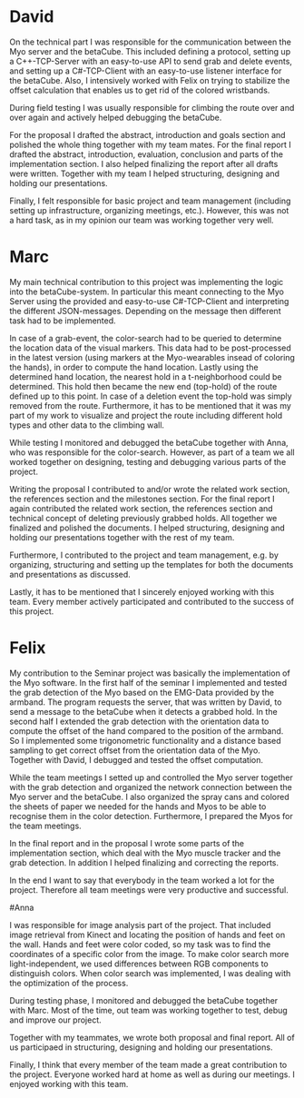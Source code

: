 # David

On the technical part I was responsible for the communication between the Myo server and the betaCube.
This included defining a protocol,
    setting up a C++-TCP-Server with an easy-to-use API to send grab and delete events,
    and setting up a C#-TCP-Client with an easy-to-use listener interface for the betaCube. 
Also, I intensively worked with Felix on trying to stabilize the offset calculation that enables us to get rid of the colored wristbands.

During field testing I was usually responsible for climbing the route over and over again
    and actively helped debugging the betaCube.

For the proposal I drafted the abstract, introduction and goals section and polished the whole thing together with my team mates.
For the final report I drafted the abstract, introduction, evaluation, conclusion and parts of the implementation section.
I also helped finalizing the report after all drafts were written.
Together with my team I helped structuring, designing and holding our presentations.

Finally, I felt responsible for basic project and team management (including setting up infrastructure, organizing meetings, etc.).
However, this was not a hard task, as in my opinion our team was working together very well.

# Marc

My main technical contribution to this project was implementing the logic into the betaCube-system. 
In particular this meant connecting to the Myo Server using the provided and easy-to-use C#-TCP-Client and interpreting the different JSON-messages.
Depending on the message then different task had to be implemented. 

In case of a grab-event, the color-search had to be queried to determine the location data of the visual markers.
This data had to be post-processed in the latest version (using markers at the Myo-wearables insead of coloring the hands), in order to compute the hand location.
Lastly using the determined hand location, the nearest hold in a t-neighborhood could be determined. 
This hold then became the new end (top-hold) of the route defined up to this point. 
In case of a deletion event the top-hold was simply removed from the route. 
Furthermore, it has to be mentioned that it was my part of my work to visualize and project the route including different hold types and other data to the climbing wall. 

While testing I monitored and debugged the betaCube together with Anna, who was responsible for the color-search. 
However, as part of a team we all worked together on designing, testing and debugging various parts of the project.

Writing the proposal I contributed to and/or wrote the related work section, the references section and the milestones section. 
For the final report I again contributed the related work section, the references section and technical concept of deleting previously grabbed holds. 
All together we finalized and polished the documents. 
I helped structuring, designing and holding our presentations together with the rest of my team.

Furthermore, I contributed to the project and team management, e.g. by organizing, structuring and setting up the templates for both the documents and presentations as discussed.

Lastly, it has to be mentioned that I sincerely enjoyed working with this team. 
Every member actively participated and contributed to the success of this project.

# Felix

My contribution to the Seminar project was basically the implementation of the Myo software.
In the first half of the seminar I implemented and tested the grab detection of the Myo based on the EMG-Data provided by the armband.
The program requests the server, that was written by David, to send a message to the betaCube when it detects a grabbed hold.
In the second half I extended the grab detection with the orientation data to compute the offset of the hand compared to the position of the armband.
So I implemented some trigonometric functionality and a distance based sampling to get correct offset from the orientation data of the Myo.
Together with David, I debugged and tested the offset computation.

While the team meetings I setted up and controlled the Myo server together with the grab detection and organized the network connection between the Myo server and the betaCube.
I also organized the spray cans and colored the sheets of paper we needed for the hands and Myos to be able to recognise them in the color detection.
Furthermore, I prepared the Myos for the team meetings.

In the final report and in the proposal I wrote some parts of the implementation section, which deal with the Myo muscle tracker and the grab detection.
In addition I helped finalizing and correcting the reports.

In the end I want to say that everybody in the team worked a lot for the project.
Therefore all team meetings were very productive and successful.

#Anna

I was responsible for image analysis part of the project.
That included image retrieval from Kinect and locating the position of hands and feet on the wall.
Hands and feet were color coded, so my task was to find the coordinates of a specific color from the image.
To make color search more light-independent, we used differences between RGB components to distinguish colors.
When color search was implemented, I was dealing with the optimization of the process.

During testing phase, I monitored and debugged the betaCube together with Marc.
Most of the time, out team was working together to test, debug and improve our project.

Together with my teammates, we wrote both proposal and final report.
All of us participaed in structuring, designing and holding our presentations.

Finally, I think that every member of the team made a great contribution to the project.
Everyone worked hard at home as well as during our meetings.
I enjoyed working with this team.
